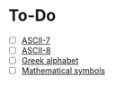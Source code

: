 # To-Do

* [ ] [ASCII-7](https://www.ascii-code.com/)
* [ ] [ASCII-8](https://www.ascii-code.com/)
* [ ] [Greek alphabet](https://en.wikipedia.org/wiki/Greek_alphabet)
* [ ] [Mathematical symbols](https://en.wikipedia.org/wiki/Glossary_of_mathematical_symbols)
